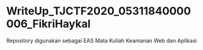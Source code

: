 # WriteUp_TJCTF2020_05311840000006_FikriHaykal
 Repository digunakan sebagai EAS Mata Kuliah Keamanan Web dan Aplikasi
